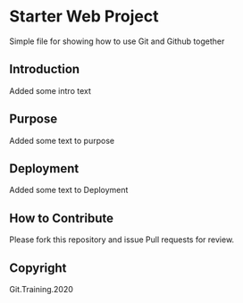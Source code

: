 # Starter Web Project
Simple file for showing how to use Git and Github together
## Introduction
Added some intro text
## Purpose
Added some text to purpose
## Deployment
Added some text to Deployment
## How to Contribute
Please fork this repository and issue Pull requests for review.
## Copyright
Git.Training.2020

